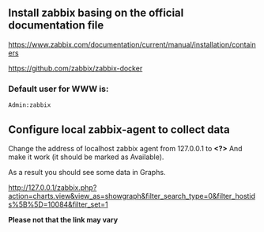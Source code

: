 ## Install zabbix basing on the official documentation file

https://www.zabbix.com/documentation/current/manual/installation/containers

https://github.com/zabbix/zabbix-docker

### Default user for WWW is:
`Admin:zabbix`

## Configure local zabbix-agent to collect data
Change the address of localhost zabbix agent from 127.0.0.1 to **<?>** And make it work (it should be marked as Available).

As a result you should see some data in Graphs.

http://127.0.0.1/zabbix.php?action=charts.view&view_as=showgraph&filter_search_type=0&filter_hostids%5B%5D=10084&filter_set=1

**Please not that the link may vary**